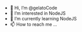- 👋 Hi, I’m @gelatoCode
- 👀 I’m interested in NodeJS 
- 🌱 I’m currently learning NodeJS
- 📫 How to reach me ...

<!---
gelatoCode/gelatoCode is a ✨ special ✨ repository because its `README.md` (this file) appears on your GitHub profile.
You can click the Preview link to take a look at your changes.
--->
